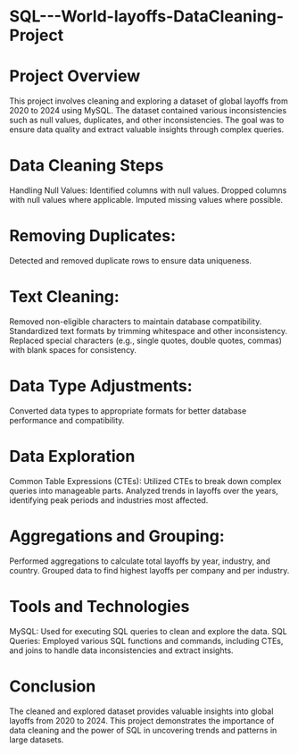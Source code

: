 # SQL---World-layoffs-DataCleaning-Project

# Project Overview

This project involves cleaning and exploring a dataset of global layoffs from 2020 to 2024 using MySQL. The dataset contained various inconsistencies such as null values, duplicates, and other inconsistencies. The goal was to ensure data quality and extract valuable insights through complex queries.

# Data Cleaning Steps

Handling Null Values:
Identified columns with null values.
Dropped columns with null values where applicable.
Imputed missing values where possible.

# Removing Duplicates:
Detected and removed duplicate rows to ensure data uniqueness.

# Text Cleaning:

Removed non-eligible characters to maintain database compatibility.
Standardized text formats by trimming whitespace and other inconsistency.
Replaced special characters (e.g., single quotes, double quotes, commas) with blank spaces for consistency.

# Data Type Adjustments:
Converted data types to appropriate formats for better database performance and compatibility.

# Data Exploration

Common Table Expressions (CTEs):
Utilized CTEs to break down complex queries into manageable parts.
Analyzed trends in layoffs over the years, identifying peak periods and industries most affected.

# Aggregations and Grouping:

Performed aggregations to calculate total layoffs by year, industry, and country.
Grouped data to find highest layoffs per company and per industry.

# Tools and Technologies

MySQL: Used for executing SQL queries to clean and explore the data.
SQL Queries: Employed various SQL functions and commands, including CTEs, and joins to handle data inconsistencies and extract insights.

# Conclusion
The cleaned and explored dataset provides valuable insights into global layoffs from 2020 to 2024. This project demonstrates the importance of data cleaning and the power of SQL in uncovering trends and patterns in large datasets.
